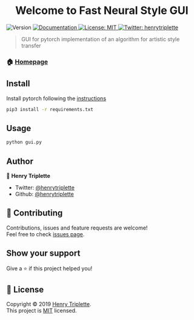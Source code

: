 <h1 align="center">Welcome to Fast Neural Style GUI</h1>
<p>
  <img alt="Version" src="https://img.shields.io/badge/version-0.0.1-blue.svg?cacheSeconds=2592000" />
  <a href="https://github.com/henrytriplette/fast-neural-style-gui#Documentation" target="_blank">
    <img alt="Documentation" src="https://img.shields.io/badge/documentation-yes-brightgreen.svg" />
  </a>
  <a href="https://choosealicense.com/licenses/mit/" target="_blank">
    <img alt="License: MIT" src="https://img.shields.io/badge/License-MIT-yellow.svg" />
  </a>
  <a href="https://twitter.com/henrytriplette" target="_blank">
    <img alt="Twitter: henrytriplette" src="https://img.shields.io/twitter/follow/henrytriplette.svg?style=social" />
  </a>
</p>

> GUI for pytorch implementation of an algorithm for artistic style transfer

### 🏠 [Homepage](https://github.com/henrytriplette/fast-neural-style-gui)

## Install

Install pytorch following the [instructions](https://pytorch.org/get-started/locally/)
```sh
pip3 install -r requirements.txt
```

## Usage

```sh
python gui.py
```

## Author

👤 **Henry Triplette**

* Twitter: [@henrytriplette](https://twitter.com/henrytriplette)
* Github: [@henrytriplette](https://github.com/henrytriplette)

## 🤝 Contributing

Contributions, issues and feature requests are welcome!<br />Feel free to check [issues page](https://github.com/henrytriplette/fast-neural-style-gui/issues).

## Show your support

Give a ⭐️ if this project helped you!

## 📝 License

Copyright © 2019 [Henry Triplette](https://github.com/henrytriplette).<br />
This project is [MIT](https://choosealicense.com/licenses/mit/) licensed.

